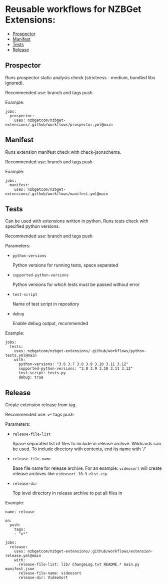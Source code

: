 # Reusable workflows for NZBGet Extensions:

- [Prospector](#prospector)
- [Manifest](#manifest)
- [Tests](#tests)
- [Release](#release)

## Prospector

Runs prospector static analysis check (strictness - medium, bundled libs ignored).

Recommended use: branch and tags push

Example:

```
jobs:
  prospector:
    uses: nzbgetcom/nzbget-extensions/.github/workflows/prospector.yml@main
```

## Manifest

Runs extension manifest check with check-jsonschema.

Recommended use: branch and tags push

Example:

```
jobs:
  manifest:
    uses: nzbgetcom/nzbget-extensions/.github/workflows/manifest.yml@main
```

## Tests

Can be used with extensions written in python. Runs tests check with specified python versions.

Recommended use: branch and tags push

Parameters:

- `python-versions`

  Python versions for running tests, space separated

- `supported-python-versions`

  Python versions for which tests must be passed without error

- `test-script`

  Name of test script in repository

- `debug`

  Enable debug output, recommended

Example:

```
jobs:
  tests:
    uses: nzbgetcom/nzbget-extensions/.github/workflows/python-tests.yml@main
    with:
      python-versions: "3.6 3.7 3.8 3.9 3.10 3.11 3.12"
      supported-python-versions: "3.8 3.9 3.10 3.11 3.12"
      test-script: tests.py
      debug: true
```

## Release

Create extension release from tag.

Recommended use: `v*` tags push

Parameters:

- `release-file-list`

  Space separated list of files to include in release archive. Wildcards can be used. To include directory with contents, end its name with '/'

- `release-file-name`

  Base file name for release archive. For an example: `videosort` will create release archives like `videosort-10.9-dist.zip`

- `release-dir`

  Top level directory in release archive to put all files in

Example:

```
name: release

on:
  push:
    tags:
    - "v*"

jobs:
  release:
    uses: nzbgetcom/nzbget-extensions/.github/workflows/extension-release.yml@main
    with:
      release-file-list: lib/ ChangeLog.txt README.* main.py manifest.json
      release-file-name: videosort
      release-dir: VideoSort
```
